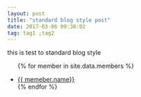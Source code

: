 ```yaml
---
layout: post
title: "standard blog style post"
date: 2017-03-06 09:38:02
tag: tag1 ;tag2
---
```


this is test to standard blog style

<ul>

{% for member in site.data.members %}
<li><a href = "https://github.com/{{ memeber.github }}">
	{{ memeber.name}}
</a></li>
{% endfor %}
</ul>
